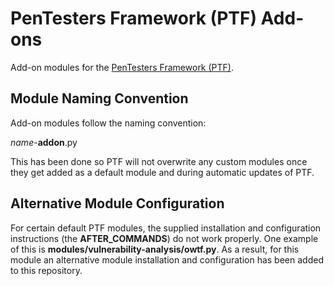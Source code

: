 # PenTesters Framework (PTF) Add-ons
Add-on modules for the [PenTesters Framework (PTF)](https://github.com/trustedsec/ptf).

## Module Naming Convention
Add-on modules follow the naming convention:

*name*-**addon**.py

This has been done so PTF will not overwrite any custom modules once they get added as a default module and during automatic updates of PTF.

## Alternative Module Configuration
For certain default PTF modules, the supplied installation and configuration instructions (the **AFTER_COMMANDS**) do not work properly. One example of this is **modules/vulnerability-analysis/owtf.py**. As a result, for this module an alternative module installation and configuration has been added to this repository.